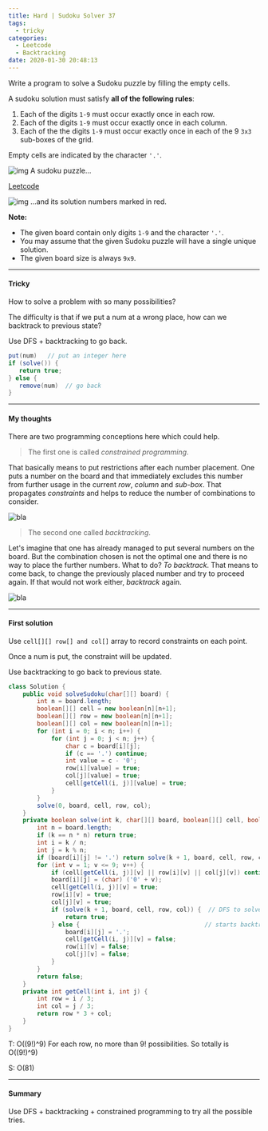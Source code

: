 ```yaml
---
title: Hard | Sudoku Solver 37
tags:
  - tricky
categories:
  - Leetcode
  - Backtracking
date: 2020-01-30 20:48:13
---
```


Write a program to solve a Sudoku puzzle by filling the empty cells.

A sudoku solution must satisfy **all of the following rules**:

1. Each of the digits `1-9` must occur exactly once in each row.
2. Each of the digits `1-9` must occur exactly once in each column.
3. Each of the the digits `1-9` must occur exactly once in each of the 9 `3x3` sub-boxes of the grid.

Empty cells are indicated by the character `'.'`.

![img](https://upload.wikimedia.org/wikipedia/commons/thumb/f/ff/Sudoku-by-L2G-20050714.svg/250px-Sudoku-by-L2G-20050714.svg.png)
A sudoku puzzle...

[Leetcode](https://leetcode.com/problems/sudoku-solver/)

<!--more-->

![img](https://upload.wikimedia.org/wikipedia/commons/thumb/3/31/Sudoku-by-L2G-20050714_solution.svg/250px-Sudoku-by-L2G-20050714_solution.svg.png)
...and its solution numbers marked in red.

**Note:**

- The given board contain only digits `1-9` and the character `'.'`.
- You may assume that the given Sudoku puzzle will have a single unique solution.
- The given board size is always `9x9`.

---

#### Tricky 

How to solve a problem with so many possibilities?

The difficulty is that if we put a num at a wrong place, how can we backtrack to previous state?

Use DFS + backtracking to go back.

```java
put(num)   // put an integer here
if (solve()) {
   return true;
} else {
   remove(num)  // go back
}
```

---

#### My thoughts

There are two programming conceptions here which could help.

> The first one is called *constrained programming*.

That basically means to put restrictions after each number placement. One puts a number on the board and that immediately excludes this number from further usage in the current *row*, *column* and *sub-box*. That propagates *constraints* and helps to reduce the number of combinations to consider.

![bla](https://leetcode.com/problems/sudoku-solver/Figures/37/37_const3.png)

> The second one called *backtracking*.

Let's imagine that one has already managed to put several numbers on the board. But the combination chosen is not the optimal one and there is no way to place the further numbers. What to do? *To backtrack*. That means to come back, to change the previously placed number and try to proceed again. If that would not work either, *backtrack* again.

![bla](https://leetcode.com/problems/sudoku-solver/Figures/37/37_backtrack2.png)

------

#### First solution  

Use `cell[][] row[] and col[]` array to record constraints on each point.

Once a num is put, the constraint will be updated.

Use backtracking to go back to previous state.

```java
class Solution {
    public void solveSudoku(char[][] board) {
        int n = board.length;
        boolean[][] cell = new boolean[n][n+1];
        boolean[][] row = new boolean[n][n+1];
        boolean[][] col = new boolean[n][n+1];
        for (int i = 0; i < n; i++) {
            for (int j = 0; j < n; j++) {
                char c = board[i][j];
                if (c == '.') continue;
                int value = c - '0';
                row[i][value] = true;
                col[j][value] = true;
                cell[getCell(i, j)][value] = true;
            }
        }
        solve(0, board, cell, row, col);
    }
    private boolean solve(int k, char[][] board, boolean[][] cell, boolean[][] row, boolean[][] col) {
        int n = board.length;
        if (k == n * n) return true;
        int i = k / n;
        int j = k % n;
        if (board[i][j] != '.') return solve(k + 1, board, cell, row, col);
        for (int v = 1; v <= 9; v++) {
            if (cell[getCell(i, j)][v] || row[i][v] || col[j][v]) continue;
            board[i][j] = (char) ('0' + v);
            cell[getCell(i, j)][v] = true;
            row[i][v] = true;
            col[j][v] = true;
            if (solve(k + 1, board, cell, row, col)) {  // DFS to solve it
                return true;
            } else {                                   // starts backtracking to previous state.
                board[i][j] = '.';
                cell[getCell(i, j)][v] = false;
                row[i][v] = false;
                col[j][v] = false;
            }
        }
        return false;
    }
    private int getCell(int i, int j) {
        int row = i / 3;
        int col = j / 3;
        return row * 3 + col;
    }
}
```

T: O((9!)^9)			For each row, no more than 9! possibilities. So totally is O((9!)^9)

S: O(81)

---

#### Summary 

Use DFS + backtracking + constrained programming to try all the possible tries.
